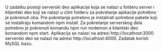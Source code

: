 U zadatku postoji serverski deo aplikacije koja se nalazi u folderu server i klijentski deo koji se nalazi u clint folderu za pokretanje apikacije potrebno je pokrenuti oba. Pre pokretanja potrebno je instalirati potrebne pakete koji se instaliraju komandom npm install. Za pokretanje serverskog dela potrebno je pokrenuti komandu npm run nodemon a klientski deo komandom npm start. Aplikacija se nalazi na adresi http://localhost:3000 serverski deo se nalazi na adresi http://localhost:4000. Zadatak koristi MySQL bazu.